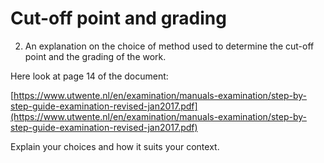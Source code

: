 # Cut-off point and grading

2. An explanation on the choice of method used to determine the cut-off point and the grading of the work.

Here look at page 14 of the document:

[https://www.utwente.nl/en/examination/manuals-examination/step-by-step-guide-examination-revised-jan2017.pdf](https://www.utwente.nl/en/examination/manuals-examination/step-by-step-guide-examination-revised-jan2017.pdf)

Explain your choices and how it suits your context.